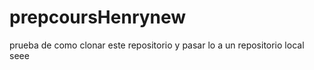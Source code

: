 # prepcoursHenrynew


prueba de como clonar este repositorio y pasar lo a un repositorio local 
seee
